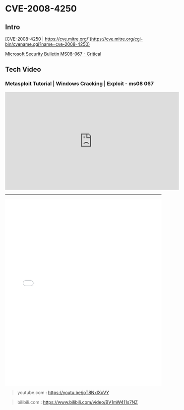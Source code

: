 # CVE-2008-4250

## Intro
[CVE-2008-4250 | https://cve.mitre.org/](https://cve.mitre.org/cgi-bin/cvename.cgi?name=cve-2008-4250)

[Microsoft Security Bulletin MS08-067 - Critical](https://docs.microsoft.com/en-us/security-updates/securitybulletins/2008/ms08-067)


## Tech Video
### Metasploit Tutorial | Windows Cracking | Exploit - ms08 067
<iframe width="560" height="315" src="https://www.youtube.com/embed/joT8NxlXxVY" frameborder="0" allow="accelerometer; autoplay; clipboard-write; encrypted-media; gyroscope; picture-in-picture" allowfullscreen></iframe>

---

<iframe width="100%" height="600" src="//player.bilibili.com/player.html?aid=20200409&bvid=BV1mW411s7NZ&cid=32983087&page=1&as_wide=1&high_quality=1" scrolling="no" border="0" frameborder="no" framespacing="0" allowfullscreen="true"> </iframe>


> youtube.com : https://youtu.be/joT8NxlXxVY

> bilibili.com : https://www.bilibili.com/video/BV1mW411s7NZ
